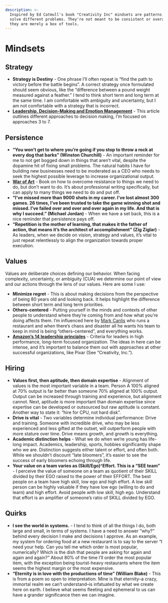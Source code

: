 ```yaml
---
description: >-
  Inspired by Ed Catmull's book "Creativity Inc" mindsets are patterns to help
  solve different problems. They're not meant to be consistent or overarching,
  they are merely a box of tools.
---
```


# Mindsets

## Strategy

* **Strategy is Destiny** - One phrase I’ll often repeat is “find the path to victory before the battle begins”. A correct strategy once formulated should seem obvious, like the “difference between a pound weight measured against a feather.” I tend to think short term and long term at the same time. I am comfortable with ambiguity and uncertainty, but I am not comfortable with a strategy that is incorrect.
* [**Leadership, Decision-Making and Emotion Management**](http://www.edbatista.com/2017/02/leadership-decision-making-and-emotion-management.html) - This article outlines different approaches to decision making, I’m focused on approaches 3 to 7.

## Persistence 

* **“You won’t get to where you’re going if you stop to throw a rock at every dog that barks” \(Winston Churchill\)** - An important reminder for me to not get bogged down in things that aren’t vital, despite the dopamine hit of fixing small problems. The natural habits I have for building new businesses need to be moderated as a CEO who needs to seek the highest possible leverage to increase organizational output. 
* [**War of Art**](http://www.stevenpressfield.com/the-war-of-art/) - Book on how to overcome resistance to things we need to do, but don’t want to do. It’s about professional writing specifically, but can apply to many things we need to do and put off. 
* **“I’ve missed more than 9000 shots in my career. I’ve lost almost 300 games. 26 times, I’ve been trusted to take the game winning shot and missed. I’ve failed over and over and over again in my life. And that is why I succeed.” \(Michael Jordan\)** - When we have a set back, this is a nice reminder that persistence pays off. 
* **“Repetition is the mother of learning, that makes it the father of action, that means it’s the architect of accomplishment” \(Zig Ziglar\)** - As leaders, when we decide on vision, strategy and values, it’s vital to just repeat relentlessly to align the organization towards proper execution.

## Values <a id="values"></a>

Values are deliberate choices defining our behavior. When facing complexity, uncertainty, or ambiguity \(CUA\) we determine our point of view and our actions through the lens of our values. Here are some I use:

* **Minimize regret** - This is about making decisions from the perspective of being 80 years old and looking back. It helps highlight the difference between short term and long term priorities.
* **Others-centered** - Putting yourself in the minds and contexts of other people to understand where they’re coming from and how what you’re doing affects them. I’m influenced here by [Mark Canlis](http://canlis.com/about/people/our-team/mark-canlis/) who runs a restaurant and when there’s chaos and disaster all he wants his team to keep in mind is being “others-centered”, and everything works.
* [**Amazon’s 14 leadership principles**](https://www.amazon.jobs/principles) - Criteria for leaders in high performance, long-term focused organization. The ideas in here can be intense, and it’s important to balance them out with approaches at other successful organizations, like Pixar \(See “Creativity, Inc.”\).

## Hiring <a id="hiring"></a>

* **Values first, then aptitude, then domain expertise** - Alignment of values is the most important variable in a team. Person A 100% aligned at 70% output is far better than someone 70% aligned at 100% output. Output can be increased through training and experience, but alignment cannot. Next, aptitude is more important than domain expertise since expertise can be developed or outsourced but raw aptitude is constant. Another way to state it: “hire for CPU, not hard disk”.
* **Drive is vital** - Two variables determine individual performance: Drive and training. Someone with incredible drive, who may be less experienced and less gifted at the outset, will outperform people with more stature over time. Drive means growth, and growth is everything.
* **Academic distinction helps** - What we do when we’re young has life-long impact. Academics, leadership, sports, hobbies significantly shape who we are. Distinction suggests either talent or effort, and often both. While we shouldn’t discount “late bloomers”, it’s easier to see the success of early bloomers echoing through life.
* **Your value on a team varies as \(Skill/Ego\)^Effort. This is a “SEE team”** - I perceive the value of someone on a team as quotient of their SKILL divided by their EGO raised to the power of their EFFORT. The best people on a team have high skill, low ego and high effort. A low skill person can be highly valuable if they have low ego \(willing to do and learn\) and high effort. Avoid people with low skill, high ego. Understand that effort is an amplifier of someone’s ratio of SKILL divided by EGO.

## Quirks <a id="quirks"></a>

* **I see the world in systems.** - I tend to think of all the things I do, both large and small, in terms of systems. I have a need to answer “why?” behind every decision I make and decisions I approve. As an example, my system for ordering food at a new restaurant is to say to the server “I need your help. Can you tell me which order is most popular, numerically? Which is the dish that people are asking for again and again and again?” About 80% of the time I’ll order the most popular item, with the exception being tourist-heavy restaurants where the item seems the highest margin or the most expensive.
* **“Eternity is in love with the productions of time” \(William Blake\)** - This is from a poem so open to interpretation. Mine is that eternity–a crazy, immortal realm we can’t understand–is infatuated by what we create here on earth. I believe what seems fleeting and ephemeral to us can have a grander significance then we can imagine.

